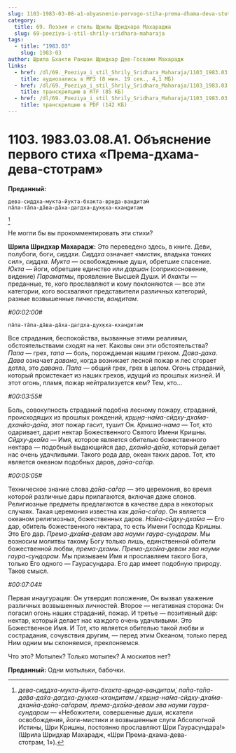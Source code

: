 ```yaml
---
slug: 1103-1983-03-08-a1-obyasnenie-pervogo-stiha-prema-dhama-deva-stotram
category:
  title: 69. Поэзия и стиль Шрилы Шридхара Махараджа
  slug: 69-poeziya-i-stil-shrily-sridhara-maharaja
tags:
  - title: "1983.03"
    slug: 1983-03
author: Шрила Бхакти Ракшак Шридхар Дев-Госвами Махарадж
links:
  - href: /dl/69._Poeziya_i_stil_Shrily_Sridhara_Maharaja/1103_1983.03.08.A1_SridharMj_Obyasneniye_pervogo_stiha_Prema-dhama-deva-stotram.mp3
    title: аудиозапись в MP3 (8 мин. 19 сек., 4,1 МБ)
  - href: /dl/69._Poeziya_i_stil_Shrily_Sridhara_Maharaja/1103_1983.03.08.A1_SridharMj_Obyasneniye_pervogo_stiha_Prema-dhama-deva-stotram.rtf
    title: транскрипцию в RTF (85 КБ)
  - href: /dl/69._Poeziya_i_stil_Shrily_Sridhara_Maharaja/1103_1983.03.08.A1_SridharMj_Obyasneniye_pervogo_stiha_Prema-dhama-deva-stotram.pdf
    title: транскрипцию в PDF (142 КБ)
---
```


# 1103. 1983.03.08.A1. Объяснение первого стиха «Према-дхама-дева-стотрам»

**Преданный:**

    дева-сиддха-мукта-йукта-бхакта-вр̣нда-вандитам̇
    па̄па-та̄па-да̄ва-да̄ха-дагдха-дух̣кха-кхан̣дитам
[^_ftn1]

Не могли бы вы прокомментировать эти стихи?

**Шрила Шридхар Махарадж:** Это переведено здесь, в книге. Деви, полубоги, боги, *сиддхи*. *Сиддха* означает «мистик, владыка тонких сил», *сиддха*. *Мукта* — освобожденные души, обретшие спасение. *Юкта* — йоги, обретшие единство или *даршан* (соприкосновение, видение) *Параматмы*, проявление Высшей Души. И *бхакты* — преданные, те, кого прославляют и кому поклоняются — все эти категории, кого восхваляют представители различных категорий, разные возвышенные личности, *вандитам*.

*#00:02:00#*

    па̄па-та̄па-да̄ва-да̄ха-дагдха-дух̣кха-кхан̣дитам

Все страдания, беспокойства, вызванные этими реалиями, обстоятельствами сходят на нет. Каковы они эти обстоятельства? *Папа* — грех, *тапа* — боль, порождаемая нашим грехом. *Дава-даха*. *Дава* означает *давана*, когда возникает лесной пожар и лес сгорает дотла, это *давана*. *Папа* — общий грех, грех в целом. Огонь страданий, который проистекает из наших грехов, идущий из прошлых жизней. И этот огонь, пламя, пожар нейтрализуется кем? Тем, кто…

*#00:03:55#*

Боль, совокупность страданий подобна лесному пожару, страданий, происходящих из прошлых рождений, *кр̣ш̣н̣а-на̄ма-сӣдху-дха̄ма-дханйа-да̄на*, этот пожар гасит, тушит Он. *Кришна-нама* — Тот, кто одаривает, дарит нектар Божественного Святого Имени Кришны. *Сӣдху-дха̄ма* — Имя, которое является обителью божественного нектара — подобный выдающийся дар, *дханйа-да̄на*, который делает нас очень удачливыми. Такого рода дар, океан таких даров. Тот, кто является океаном подобных даров, *да̄на-са̄гар*.

*#00:05:05#*

Техническое знание слова *да̄на-са̄гар* — это церемония, во время которой различные дары прилагаются, включая даже слонов. Религиозные предметы предлагаются в качестве дара в некоторых случаях. Такая церемония известна как *да̄на-са̄гар*. Он является океаном религиозных, божественных даров. *На̄ма-сӣдху-дха̄ма* — Его дар, обитель божественного нектара, то есть Имени Господа Кришны. Это Его дар. *Према-дха̄ма-девам эва науми гаура-сундарам*. Мы возносим молитвы такому Богу только лишь, единственной обители божественной любви, *према-дхамы*. *Према-дха̄ма-девам эва науми гаура-сундарам*. Мы призываем Имя и прославляем такого Бога, только Его одного — Гаурасундара. Его дар имеет подобную природу. Таков смысл.

*#00:07:04#*

Первая инаугурация: Он утвердил положение, Он вызвал уважение различных возвышенных личностей. Второе — негативная сторона: Он погасил огонь наших страданий, пожар. И третье — позитивный дар: нектар, который делает нас каждого очень удачливыми. Это Божественное Имя. И Тот, кто является обителью такой любви и сострадания, сочувствия другим, — перед этим Океаном, только перед Ним одним мы склоняемся, преклоняемся.

Что это? Мотылек? Только мотылек? А москитов нет?

**Преданный:** Одни мотыльки, бабочки.



[^_ftn1]: *дева-сиддха-мукта-йукта-бхакта-вр̣нда-вандитам̇, па̄па-та̄па-да̄ва-да̄ха-дагдха-дух̣кха-кхан̣дитам / кр̣ш̣н̣а-на̄ма-сӣдху-дха̄ма-дханйа-да̄на-са̄гарам̇, према-дха̄ма-девам эва науми гаура-сундарам* — «Небожители, совершенные души, искатели освобождения, йоги-мистики и возвышенные слуги Абсолютной Истины, Шри Кришны, постоянно прославляют Шри Гаурасундара!» (Шрила Шридхар Махарадж, «Шри Према-дхама-дева-стотрам, 1»).

